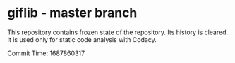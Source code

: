# giflib - master branch

This repository contains frozen state of the repository.
Its history is cleared. It is used only for static code
analysis with Codacy.

Commit Time: 1687860317
